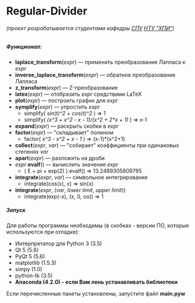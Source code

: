 Regular-Divider
===============

###### (проект разрабатывается студентами кафедры [СПУ](http://www.kpispu.info/ru/about) [НТУ "ХПИ"](http://www.kpi.kharkov.ua/ru/))

##### Функционал:
- **laplace_transform**(*expr*) — применить преобразование Лапласа к *expr*
- **inverse_laplace_transform**(*expr*) — обратное преобразование Лапласа
- **z_transform**(*expr*) — Z-преобразование
- **latex**(*expr*) — отобразить *expr* средствами LaTeX
- **plot**(*expr*) — построить график для *expr*
- **symplify**(*expr*) — упростить *expr*
    + simplify( *sin(t)^2 + cos(t)^2* ) ⇒ 1
    + simplify( *(x^3 + x^2 - x - 1)/(x^2 + 2\*x + 1)* ) ⇒ x-1
- **expand**(*expr*) — раскрыть скобки в *expr*
- **factor**(*expr*) — "складывает" полином
    + factor( *x^3 - x^2 + x - 1* ) ⇒ (x-1)*(x^2+1)
- **collect**(*expr*, *var*) — "собирает" коэффициенты при одинаковых степенях *var*
- **apart**(*expr*) — разложить на дроби
- *expr*.**evalf**() — вычислить значение *expr*
    + ( E + pi + exp(2) ).evalf() ⇒ 13.2489305809795
- **integrate**(*expr*, *var*) — символьное интегрирование
    + integrate(cos(x), x) ⇒ sin(x)
- **integrate**(*expr*, (*var*, *lower limit*, *upper limit*))
    + integrate(exp(-x), (x, 0, oo)) ⇒ 1

##### Запуск
Для работы программы необходимы (в скобках - версии ПО, которые используются при отладке):
- Интерпретатор для Python 3 (3.5)
- Qt 5 (5.6)
- PyQt 5 (5.6)
- matplotlib (1.5.3)
- simpy (1.0)
- python-tk (3.5)
- **Anaconda (4.2.0) - если Вам лень устанавливать библиотеки**

Если перечисленные пакеты установлены, запустите файл **main.pyw**
